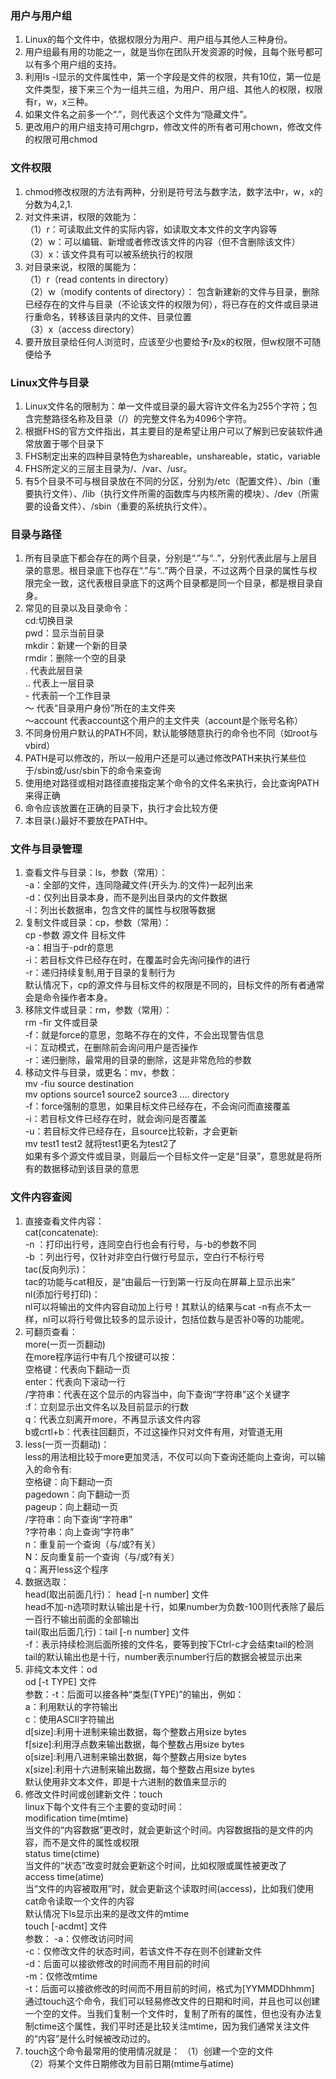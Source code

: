 ### 用户与用户组
1. Linux的每个文件中，依据权限分为用户、用户组与其他人三种身份。
2. 用户组最有用的功能之一，就是当你在团队开发资源的时候，且每个账号都可以有多个用户组的支持。
3. 利用ls -l显示的文件属性中，第一个字段是文件的权限，共有10位，第一位是文件类型，接下来三个为一组共三组，为用户、用户组、其他人的权限，权限有r，w，x三种。
4. 如果文件名之前多一个“.”，则代表这个文件为“隐藏文件”。
5. 更改用户的用户组支持可用chgrp，修改文件的所有者可用chown，修改文件的权限可用chmod

### 文件权限
1. chmod修改权限的方法有两种，分别是符号法与数字法，数字法中r，w，x的分数为4,2,1.
2. 对文件来讲，权限的效能为：  
（1）r：可读取此文件的实际内容，如读取文本文件的文字内容等  
（2）w：可以编辑、新增或者修改该文件的内容（但不含删除该文件）  
（3）x：该文件具有可以被系统执行的权限  
3. 对目录来说，权限的属能为：  
（1）r（read contents in directory）  
（2）w（modify contents of directory）：  包含新建新的文件与目录，删除已经存在的文件与目录（不论该文件的权限为何），将已存在的文件或目录进行重命名，转移该目录内的文件、目录位置  
（3）x（access directory）
4. 要开放目录给任何人浏览时，应该至少也要给予r及x的权限，但w权限不可随便给予

### Linux文件与目录
1. Linux文件名的限制为：单一文件或目录的最大容许文件名为255个字符；包含完整路径名称及目录（/）的完整文件名为4096个字符。
2. 根据FHS的官方文件指出，其主要目的是希望让用户可以了解到已安装软件通常放置于哪个目录下
3. FHS制定出来的四种目录特色为shareable，unshareable，static，variable
4. FHS所定义的三层主目录为/、/var、/usr。
5. 有5个目录不可与根目录放在不同的分区，分别为/etc（配置文件）、/bin（重要执行文件）、/lib（执行文件所需的函数库与内核所需的模块）、/dev（所需要的设备文件）、/sbin（重要的系统执行文件）。

### 目录与路径
1. 所有目录底下都会存在的两个目录，分别是“.”与“..”，分别代表此层与上层目录的意思。根目录底下也存在“.”与“..”两个目录，不过这两个目录的属性与权限完全一致，这代表根目录底下的这两个目录都是同一个目录，都是根目录自身。
2. 常见的目录以及目录命令：  
cd:切换目录  
pwd：显示当前目录  
mkdir：新建一个新的目录  
rmdir：删除一个空的目录  
.    代表此层目录  
..   代表上一层目录  
\-   代表前一个工作目录  
～   代表“目录用户身份”所在的主文件夹  
～account 代表account这个用户的主文件夹（account是个账号名称）
3. 不同身份用户默认的PATH不同，默认能够随意执行的命令也不同（如root与vbird）
4. PATH是可以修改的，所以一般用户还是可以通过修改PATH来执行某些位于/sbin或/usr/sbin下的命令来查询
5. 使用绝对路径或相对路径直接指定某个命令的文件名来执行，会比查询PATH来得正确
6. 命令应该放置在正确的目录下，执行才会比较方便
7. 本目录(.)最好不要放在PATH中。

### 文件与目录管理
1. 查看文件与目录：ls，参数（常用）：  
-a：全部的文件，连同隐藏文件(开头为.的文件)一起列出来  
-d：仅列出目录本身，而不是列出目录内的文件数据  
-l：列出长数据串，包含文件的属性与权限等数据
2. 复制文件或目录：cp，参数（常用）：  
cp -参数 源文件 目标文件  
-a：相当于-pdr的意思  
-i：若目标文件已经存在时，在覆盖时会先询问操作的进行  
-r：递归持续复制,用于目录的复制行为  
默认情况下，cp的源文件与目标文件的权限是不同的，目标文件的所有者通常会是命令操作者本身。
3. 移除文件或目录：rm，参数（常用）：  
rm -fir 文件或目录  
-f：就是force的意思，忽略不存在的文件，不会出现警告信息  
-i：互动模式，在删除前会询问用户是否操作  
-r：递归删除，最常用的目录的删除，这是非常危险的参数
4. 移动文件与目录，或更名：mv，参数：  
mv -fiu source destination  
mv options source1 source2 source3 .... directory  
-f：force强制的意思，如果目标文件已经存在，不会询问而直接覆盖  
-i：若目标文件已经存在时，就会询问是否覆盖  
-u：若目标文件已经存在，且source比较新，才会更新  
mv test1 test2  就将test1更名为test2了  
如果有多个源文件或目录，则最后一个目标文件一定是“目录”，意思就是将所有的数据移动到该目录的意思

### 文件内容查阅
1. 直接查看文件内容：  
cat(concatenate):  
-n ：打印出行号，连同空白行也会有行号，与-b的参数不同  
-b ：列出行号，仅针对非空白行做行号显示，空白行不标行号  
tac(反向列示)：  
tac的功能与cat相反，是“由最后一行到第一行反向在屏幕上显示出来”  
nl(添加行号打印)：  
nl可以将输出的文件内容自动加上行号！其默认的结果与cat -n有点不太一样，nl可以将行号做比较多的显示设计，包括位数与是否补0等的功能呢。
2. 可翻页查看：  
more(一页一页翻动)  
在more程序运行中有几个按键可以按：  
空格键：代表向下翻动一页  
enter：代表向下滚动一行  
/字符串：代表在这个显示的内容当中，向下查询“字符串”这个关键字  
:f：立刻显示出文件名以及目前显示的行数  
q：代表立刻离开more，不再显示该文件内容  
b或crtl+b：代表往回翻页，不过这操作只对文件有用，对管道无用  
3. less(一页一页翻动)：  
less的用法相比较于more更加灵活，不仅可以向下查询还能向上查询，可以输入的命令有:  
空格键：向下翻动一页  
pagedown：向下翻动一页  
pageup：向上翻动一页  
/字符串：向下查询“字符串”  
?字符串：向上查询“字符串”  
n：重复前一个查询（与/或?有关）  
N：反向重复前一个查询（与/或?有关）  
q：离开less这个程序
4. 数据选取：  
head(取出前面几行)：
head [-n number] 文件  
head不加-n选项时默认输出是十行，如果number为负数-100则代表除了最后一百行不输出前面的全部输出  
tail(取出后面几行)：tail [-n number] 文件   
-f：表示持续检测后面所接的文件名，要等到按下Ctrl-c才会结束tail的检测  
tail的默认输出也是十行，number表示number行后的数据会被显示出来
5. 非纯文本文件：od  
od [-t TYPE] 文件  
参数：-t：后面可以接各种“类型(TYPE)”的输出，例如：  
a：利用默认的字符输出  
c：使用ASCII字符输出  
d[size]:利用十进制来输出数据，每个整数占用size bytes  
f[size]:利用浮点数来输出数据，每个整数占用size bytes  
o[size]:利用八进制来输出数据，每个整数占用size bytes  
x[size]:利用十六进制来输出数据，每个整数占用size bytes  
默认使用非文本文件，即是十六进制的数值来显示的
6. 修改文件时间或创建新文件：touch  
linux下每个文件有三个主要的变动时间：  
modification time(mtime)  
当文件的“内容数据”更改时，就会更新这个时间。内容数据指的是文件的内容，而不是文件的属性或权限  
status time(ctime)  
当文件的“状态”改变时就会更新这个时间，比如权限或属性被更改了  
access time(atime)  
当“文件的内容被取用”时，就会更新这个读取时间(access)，比如我们使用cat命令读取一个文件的内容  
默认情况下ls显示出来的是改文件的mtime  
touch [-acdmt] 文件  
参数：
-a：仅修改访问时间  
-c：仅修改文件的状态时间，若该文件不存在则不创建新文件  
-d：后面可以接欲修改的时间而不用目前的时间   
-m：仅修改mtime  
-t：后面可以接欲修改的时间而不用目前的时间，格式为[YYMMDDhhmm]  
通过touch这个命令，我们可以轻易修改文件的日期和时间，并且也可以创建一个空的文件。当我们复制一个文件时，复制了所有的属性，但也没有办法复制ctime这个属性，我们平时还是比较关注mtime，因为我们通常关注文件的“内容”是什么时候被改动过的。
7. touch这个命令最常用的使用情况就是：
（1）创建一个空的文件  
（2）将某个文件日期修改为目前日期(mtime与atime)